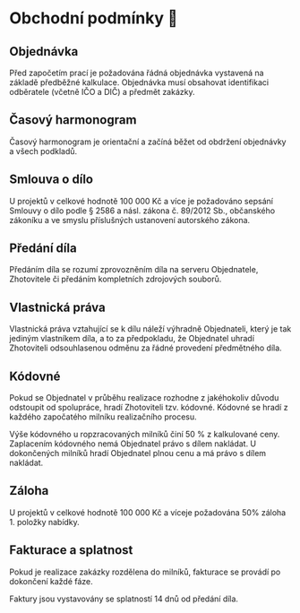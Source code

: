 # Obchodní podmínky 🧾

## Objednávka
Před započetím prací je požadována řádná objednávka vystavená na základě předběžné kalkulace. Objednávka musí obsahovat identifikaci odběratele (včetně IČO a DIČ) a předmět zakázky.

## Časový harmonogram
Časový harmonogram je orientační a začíná běžet od obdržení objednávky a všech podkladů.

## Smlouva o dílo
U projektů v celkové hodnotě 100 000 Kč a více je požadováno sepsání Smlouvy o dílo podle § 2586 a násl. zákona č. 89/2012 Sb., občanského zákoníku a ve smyslu příslušných ustanovení autorského zákona.

## Předání díla
Předáním díla se rozumí zprovozněním díla na serveru Objednatele, Zhotovitele či předáním kompletních zdrojových souborů.

## Vlastnická práva
Vlastnická práva vztahující se k dílu náleží výhradně Objednateli, který je tak jediným vlastníkem díla, a to za předpokladu, že Objednatel uhradí Zhotoviteli odsouhlasenou odměnu za řádné provedení předmětného díla.

## Kódovné
Pokud se Objednatel v průběhu realizace rozhodne z jakéhokoliv důvodu odstoupit od spolupráce, hradí Zhotoviteli tzv. kódovné. Kódovné se hradí z každého započatého milníku realizačního procesu.

Výše kódovného u ropzracovaných milníků činí 50 % z kalkulované ceny. Zaplacením kódovného nemá Objednatel právo s dílem nakládat. U dokončených milníků hradí Objednatel plnou cenu a má právo s dílem nakládat.

## Záloha
U projektů v celkové hodnotě 100 000 Kč a víceje požadována 50% záloha 1. položky nabídky.

## Fakturace a splatnost
Pokud je realizace zakázky rozdělena do milníků, fakturace se provádí po dokončení každé fáze.

Faktury jsou vystavovány se splatností 14 dnů od předání díla.
